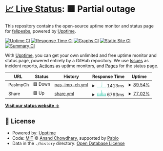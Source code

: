# [📈 Live Status](https://felipesbs.github.io/bitrate-uptime): <!--live status--> **🟧 Partial outage**

This repository contains the open-source uptime monitor and status page for [felipesbs](https://felipesbs.github.io/bitrate-uptime), powered by [Upptime](https://github.com/upptime/upptime).

[![Uptime CI](https://github.com/felipesbs/bitrate-uptime/workflows/Uptime%20CI/badge.svg)](https://github.com/felipesbs/bitrate-uptime/actions?query=workflow%3A%22Uptime+CI%22)
[![Response Time CI](https://github.com/felipesbs/bitrate-uptime/workflows/Response%20Time%20CI/badge.svg)](https://github.com/felipesbs/bitrate-uptime/actions?query=workflow%3A%22Response+Time+CI%22)
[![Graphs CI](https://github.com/felipesbs/bitrate-uptime/workflows/Graphs%20CI/badge.svg)](https://github.com/felipesbs/bitrate-uptime/actions?query=workflow%3A%22Graphs+CI%22)
[![Static Site CI](https://github.com/felipesbs/bitrate-uptime/workflows/Static%20Site%20CI/badge.svg)](https://github.com/felipesbs/bitrate-uptime/actions?query=workflow%3A%22Static+Site+CI%22)
[![Summary CI](https://github.com/felipesbs/bitrate-uptime/workflows/Summary%20CI/badge.svg)](https://github.com/felipesbs/bitrate-uptime/actions?query=workflow%3A%22Summary+CI%22)

With [Upptime](https://upptime.js.org), you can get your own unlimited and free uptime monitor and status page, powered entirely by a GitHub repository. We use [Issues](https://github.com/felipesbs/bitrate-uptime/issues) as incident reports, [Actions](https://github.com/felipesbs/bitrate-uptime/actions) as uptime monitors, and [Pages](https://felipesbs.github.io/bitrate-uptime) for the status page.

<!--start: status pages-->
<!-- This summary is generated by Upptime (https://github.com/upptime/upptime) -->
<!-- Do not edit this manually, your changes will be overwritten -->
<!-- prettier-ignore -->
| URL | Status | History | Response Time | Uptime |
| --- | ------ | ------- | ------------- | ------ |
| <img alt="" src="https://icons.duckduckgo.com/ip3/null.ico" height="13"> PasImpCh | 🟥 Down | [pas-imp-ch.yml](https://github.com/felipesbs/bitrate-uptime/commits/HEAD/history/pas-imp-ch.yml) | <details><summary><img alt="Response time graph" src="./graphs/pas-imp-ch/response-time-week.png" height="20"> 1413ms</summary><br><a href="https://felipesbs.github.io/bitrate-uptime/history/pas-imp-ch"><img alt="Response time 2091" src="https://img.shields.io/endpoint?url=https%3A%2F%2Fraw.githubusercontent.com%2Ffelipesbs%2Fbitrate-uptime%2FHEAD%2Fapi%2Fpas-imp-ch%2Fresponse-time.json"></a><br><a href="https://felipesbs.github.io/bitrate-uptime/history/pas-imp-ch"><img alt="24-hour response time 1093" src="https://img.shields.io/endpoint?url=https%3A%2F%2Fraw.githubusercontent.com%2Ffelipesbs%2Fbitrate-uptime%2FHEAD%2Fapi%2Fpas-imp-ch%2Fresponse-time-day.json"></a><br><a href="https://felipesbs.github.io/bitrate-uptime/history/pas-imp-ch"><img alt="7-day response time 1413" src="https://img.shields.io/endpoint?url=https%3A%2F%2Fraw.githubusercontent.com%2Ffelipesbs%2Fbitrate-uptime%2FHEAD%2Fapi%2Fpas-imp-ch%2Fresponse-time-week.json"></a><br><a href="https://felipesbs.github.io/bitrate-uptime/history/pas-imp-ch"><img alt="30-day response time 1728" src="https://img.shields.io/endpoint?url=https%3A%2F%2Fraw.githubusercontent.com%2Ffelipesbs%2Fbitrate-uptime%2FHEAD%2Fapi%2Fpas-imp-ch%2Fresponse-time-month.json"></a><br><a href="https://felipesbs.github.io/bitrate-uptime/history/pas-imp-ch"><img alt="1-year response time 2091" src="https://img.shields.io/endpoint?url=https%3A%2F%2Fraw.githubusercontent.com%2Ffelipesbs%2Fbitrate-uptime%2FHEAD%2Fapi%2Fpas-imp-ch%2Fresponse-time-year.json"></a></details> | <details><summary><a href="https://felipesbs.github.io/bitrate-uptime/history/pas-imp-ch">89.54%</a></summary><a href="https://felipesbs.github.io/bitrate-uptime/history/pas-imp-ch"><img alt="All-time uptime 97.69%" src="https://img.shields.io/endpoint?url=https%3A%2F%2Fraw.githubusercontent.com%2Ffelipesbs%2Fbitrate-uptime%2FHEAD%2Fapi%2Fpas-imp-ch%2Fuptime.json"></a><br><a href="https://felipesbs.github.io/bitrate-uptime/history/pas-imp-ch"><img alt="24-hour uptime 88.26%" src="https://img.shields.io/endpoint?url=https%3A%2F%2Fraw.githubusercontent.com%2Ffelipesbs%2Fbitrate-uptime%2FHEAD%2Fapi%2Fpas-imp-ch%2Fuptime-day.json"></a><br><a href="https://felipesbs.github.io/bitrate-uptime/history/pas-imp-ch"><img alt="7-day uptime 89.54%" src="https://img.shields.io/endpoint?url=https%3A%2F%2Fraw.githubusercontent.com%2Ffelipesbs%2Fbitrate-uptime%2FHEAD%2Fapi%2Fpas-imp-ch%2Fuptime-week.json"></a><br><a href="https://felipesbs.github.io/bitrate-uptime/history/pas-imp-ch"><img alt="30-day uptime 90.17%" src="https://img.shields.io/endpoint?url=https%3A%2F%2Fraw.githubusercontent.com%2Ffelipesbs%2Fbitrate-uptime%2FHEAD%2Fapi%2Fpas-imp-ch%2Fuptime-month.json"></a><br><a href="https://felipesbs.github.io/bitrate-uptime/history/pas-imp-ch"><img alt="1-year uptime 97.69%" src="https://img.shields.io/endpoint?url=https%3A%2F%2Fraw.githubusercontent.com%2Ffelipesbs%2Fbitrate-uptime%2FHEAD%2Fapi%2Fpas-imp-ch%2Fuptime-year.json"></a></details>
| <img alt="" src="https://icons.duckduckgo.com/ip3/null.ico" height="13"> Share | 🟩 Up | [share.yml](https://github.com/felipesbs/bitrate-uptime/commits/HEAD/history/share.yml) | <details><summary><img alt="Response time graph" src="./graphs/share/response-time-week.png" height="20"> 6793ms</summary><br><a href="https://felipesbs.github.io/bitrate-uptime/history/share"><img alt="Response time 5639" src="https://img.shields.io/endpoint?url=https%3A%2F%2Fraw.githubusercontent.com%2Ffelipesbs%2Fbitrate-uptime%2FHEAD%2Fapi%2Fshare%2Fresponse-time.json"></a><br><a href="https://felipesbs.github.io/bitrate-uptime/history/share"><img alt="24-hour response time 6580" src="https://img.shields.io/endpoint?url=https%3A%2F%2Fraw.githubusercontent.com%2Ffelipesbs%2Fbitrate-uptime%2FHEAD%2Fapi%2Fshare%2Fresponse-time-day.json"></a><br><a href="https://felipesbs.github.io/bitrate-uptime/history/share"><img alt="7-day response time 6793" src="https://img.shields.io/endpoint?url=https%3A%2F%2Fraw.githubusercontent.com%2Ffelipesbs%2Fbitrate-uptime%2FHEAD%2Fapi%2Fshare%2Fresponse-time-week.json"></a><br><a href="https://felipesbs.github.io/bitrate-uptime/history/share"><img alt="30-day response time 6025" src="https://img.shields.io/endpoint?url=https%3A%2F%2Fraw.githubusercontent.com%2Ffelipesbs%2Fbitrate-uptime%2FHEAD%2Fapi%2Fshare%2Fresponse-time-month.json"></a><br><a href="https://felipesbs.github.io/bitrate-uptime/history/share"><img alt="1-year response time 5639" src="https://img.shields.io/endpoint?url=https%3A%2F%2Fraw.githubusercontent.com%2Ffelipesbs%2Fbitrate-uptime%2FHEAD%2Fapi%2Fshare%2Fresponse-time-year.json"></a></details> | <details><summary><a href="https://felipesbs.github.io/bitrate-uptime/history/share">77.02%</a></summary><a href="https://felipesbs.github.io/bitrate-uptime/history/share"><img alt="All-time uptime 86.06%" src="https://img.shields.io/endpoint?url=https%3A%2F%2Fraw.githubusercontent.com%2Ffelipesbs%2Fbitrate-uptime%2FHEAD%2Fapi%2Fshare%2Fuptime.json"></a><br><a href="https://felipesbs.github.io/bitrate-uptime/history/share"><img alt="24-hour uptime 76.90%" src="https://img.shields.io/endpoint?url=https%3A%2F%2Fraw.githubusercontent.com%2Ffelipesbs%2Fbitrate-uptime%2FHEAD%2Fapi%2Fshare%2Fuptime-day.json"></a><br><a href="https://felipesbs.github.io/bitrate-uptime/history/share"><img alt="7-day uptime 77.02%" src="https://img.shields.io/endpoint?url=https%3A%2F%2Fraw.githubusercontent.com%2Ffelipesbs%2Fbitrate-uptime%2FHEAD%2Fapi%2Fshare%2Fuptime-week.json"></a><br><a href="https://felipesbs.github.io/bitrate-uptime/history/share"><img alt="30-day uptime 76.37%" src="https://img.shields.io/endpoint?url=https%3A%2F%2Fraw.githubusercontent.com%2Ffelipesbs%2Fbitrate-uptime%2FHEAD%2Fapi%2Fshare%2Fuptime-month.json"></a><br><a href="https://felipesbs.github.io/bitrate-uptime/history/share"><img alt="1-year uptime 86.06%" src="https://img.shields.io/endpoint?url=https%3A%2F%2Fraw.githubusercontent.com%2Ffelipesbs%2Fbitrate-uptime%2FHEAD%2Fapi%2Fshare%2Fuptime-year.json"></a></details>

<!--end: status pages-->

[**Visit our status website →**](https://felipesbs.github.io/bitrate-uptime)

## 📄 License

- Powered by: [Upptime](https://github.com/upptime/upptime)
- Code: [MIT](./LICENSE) © [Anand Chowdhary](https://anandchowdhary.com), supported by [Pabio](https://pabio.com)
- Data in the `./history` directory: [Open Database License](https://opendatacommons.org/licenses/odbl/1-0/)
